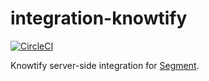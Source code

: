 # integration-knowtify

[![CircleCI](https://circleci.com/gh/segment-integrations/integration-knowtify.svg?style=shield&circle-token=72e4a0782d68efb7c9df330767fe33a6186f8fcf)](https://circleci.com/gh/segment-integrations/integration-knowtify)
  
Knowtify server-side integration for [Segment](https://segment.com).

